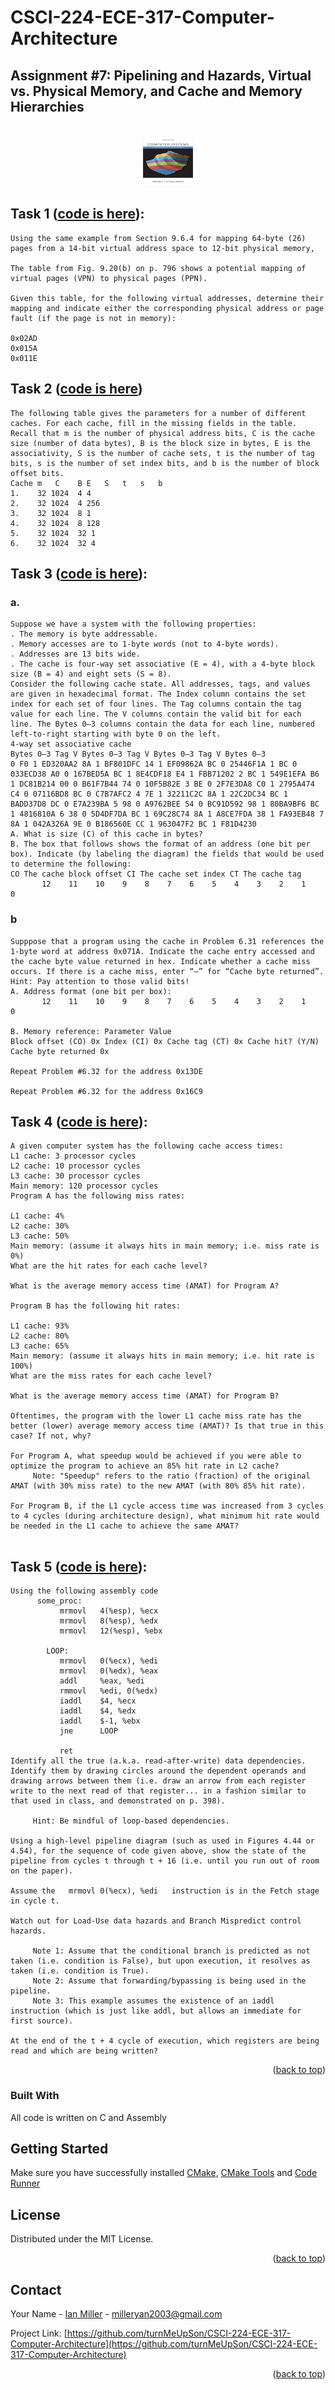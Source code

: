 # CSCI-224-ECE-317-Computer-Architecture

## Assignment #7: Pipelining and Hazards, Virtual vs. Physical Memory, and Cache and Memory Hierarchies
 
<a  name="readme-top"></a>
   
<!-- PROJECT LOGO -->
<br />
<div align="center">
  <a href="https://github.com/turnMeUpSon/CSCI-224-ECE-317-Computer-Architecture">
    <img src="https://github.com/turnMeUpSon/CSCI-224-ECE-317-Computer-Architecture/blob/main/ComputerSystems.jpeg" alt="Logo" width="80" height="80">
  </a>
</div>



<!-- Task 1 -->

## Task 1 ([code is here](https://github.com/turnMeUpSon/Solved-CSCI-224-ECE-317-Computer-Architecture/blob/Pipelining-and-Hazards-Virtual-Physical-Memory-and-Cache-and-Memory-Hierarchies/pipelining_and_hazards_virtual_vs_physical_memory_and_cache_and_memory_hierarchies_1.c)):
```
Using the same example from Section 9.6.4 for mapping 64-byte (26) pages from a 14-bit virtual address space to 12-bit physical memory,

The table from Fig. 9.20(b) on p. 796 shows a potential mapping of virtual pages (VPN) to physical pages (PPN).

Given this table, for the following virtual addresses, determine their mapping and indicate either the corresponding physical address or page fault (if the page is not in memory):

0x02AD
0x015A
0x011E
```
## Task 2 ([code is here](https://github.com/turnMeUpSon/Solved-CSCI-224-ECE-317-Computer-Architecture/blob/Pipelining-and-Hazards-Virtual-Physical-Memory-and-Cache-and-Memory-Hierarchies/pipelining_and_hazards_virtual_vs_physical_memory_and_cache_and_memory_hierarchies_2.c))
```
The following table gives the parameters for a number of different caches. For each cache, fill in the missing fields in the table. Recall that m is the number of physical address bits, C is the cache size (number of data bytes), B is the block size in bytes, E is the associativity, S is the number of cache sets, t is the number of tag bits, s is the number of set index bits, and b is the number of block offset bits.
Cache m   C    B E   S   t   s   b
1.    32 1024  4 4
2.    32 1024  4 256 
3.    32 1024  8 1 
4.    32 1024  8 128 
5.    32 1024  32 1 
6.    32 1024  32 4
```

## Task 3 ([code is here](https://github.com/turnMeUpSon/Solved-CSCI-224-ECE-317-Computer-Architecture/blob/Pipelining-and-Hazards-Virtual-Physical-Memory-and-Cache-and-Memory-Hierarchies/pipelining_and_hazards_virtual_vs_physical_memory_and_cache_and_memory_hierarchies_3.c)):
### a.
```
Suppose we have a system with the following properties:
. The memory is byte addressable.
. Memory accesses are to 1-byte words (not to 4-byte words).
. Addresses are 13 bits wide.
. The cache is four-way set associative (E = 4), with a 4-byte block size (B = 4) and eight sets (S = 8).
Consider the following cache state. All addresses, tags, and values are given in hexadecimal format. The Index column contains the set index for each set of four lines. The Tag columns contain the tag value for each line. The V columns contain the valid bit for each line. The Bytes 0–3 columns contain the data for each line, numbered left-to-right starting with byte 0 on the left.
4-way set associative cache
Bytes 0–3 Tag V Bytes 0–3 Tag V Bytes 0–3 Tag V Bytes 0–3
0 F0 1 ED320AA2 8A 1 BF801DFC 14 1 EF09862A BC 0 25446F1A 1 BC 0 033ECD38 A0 0 167BED5A BC 1 8E4CDF18 E4 1 FBB71202 2 BC 1 549E1EFA B6 1 DC81B214 00 0 B61F7B44 74 0 10F5B82E 3 BE 0 2F7E3DA8 C0 1 2795A474 C4 0 07116BD8 BC 0 C7B7AFC2 4 7E 1 32211C2C 8A 1 22C2DC34 BC 1 BADD37D8 DC 0 E7A239BA 5 98 0 A9762BEE 54 0 BC91D592 98 1 80BA9BF6 BC 1 4816810A 6 38 0 5D4DF7DA BC 1 69C28C74 8A 1 A8CE7FDA 38 1 FA93EB48 7 8A 1 042A326A 9E 0 B186560E CC 1 963047F2 BC 1 F81D4230
A. What is size (C) of this cache in bytes?
B. The box that follows shows the format of an address (one bit per box). Indicate (by labeling the diagram) the fields that would be used to determine the following:
CO The cache block offset CI The cache set index CT The cache tag
       12    11    10    9    8    7    6    5    4    3    2    1    0

```
### b
```
Supppose that a program using the cache in Problem 6.31 references the 1-byte word at address 0x071A. Indicate the cache entry accessed and the cache byte value returned in hex. Indicate whether a cache miss occurs. If there is a cache miss, enter “–” for “Cache byte returned”. Hint: Pay attention to those valid bits!
A. Address format (one bit per box):
       12    11    10    9    8    7    6    5    4    3    2    1    0

B. Memory reference: Parameter Value
Block offset (CO) 0x Index (CI) 0x Cache tag (CT) 0x Cache hit? (Y/N)
Cache byte returned 0x

Repeat Problem #6.32 for the address 0x13DE

Repeat Problem #6.32 for the address 0x16C9
```

## Task 4 ([code is here](https://github.com/turnMeUpSon/Solved-CSCI-224-ECE-317-Computer-Architecture/blob/Pipelining-and-Hazards-Virtual-Physical-Memory-and-Cache-and-Memory-Hierarchies/pipelining_and_hazards_virtual_vs_physical_memory_and_cache_and_memory_hierarchies_4.c)):
```
A given computer system has the following cache access times:
L1 cache: 3 processor cycles
L2 cache: 10 processor cycles
L3 cache: 30 processor cycles
Main memory: 120 processor cycles
Program A has the following miss rates:

L1 cache: 4%
L2 cache: 30%
L3 cache: 50%
Main memory: (assume it always hits in main memory; i.e. miss rate is 0%)
What are the hit rates for each cache level?

What is the average memory access time (AMAT) for Program A?

Program B has the following hit rates:

L1 cache: 93%
L2 cache: 80%
L3 cache: 65%
Main memory: (assume it always hits in main memory; i.e. hit rate is 100%)
What are the miss rates for each cache level?

What is the average memory access time (AMAT) for Program B?

Oftentimes, the program with the lower L1 cache miss rate has the better (lower) average memory access time (AMAT)? Is that true in this case? If not, why?

For Program A, what speedup would be achieved if you were able to optimize the program to achieve an 85% hit rate in L2 cache?
     Note: "Speedup" refers to the ratio (fraction) of the original AMAT (with 30% miss rate) to the new AMAT (with 80% 85% hit rate).

For Program B, if the L1 cycle access time was increased from 3 cycles to 4 cycles (during architecture design), what minimum hit rate would be needed in the L1 cache to achieve the same AMAT?


```

## Task 5 ([code is here](https://github.com/turnMeUpSon/Solved-CSCI-224-ECE-317-Computer-Architecture/blob/Pipelining-and-Hazards-Virtual-Physical-Memory-and-Cache-and-Memory-Hierarchies/pipelining_and_hazards_virtual_vs_physical_memory_and_cache_and_memory_hierarchies_5.txt)):
```
Using the following assembly code
      some_proc:
           mrmovl   4(%esp), %ecx
           mrmovl   8(%esp), %edx
           mrmovl   12(%esp), %ebx
      
        LOOP:
           mrmovl   0(%ecx), %edi
           mrmovl   0(%edx), %eax
           addl     %eax, %edi
           rmmovl   %edi, 0(%edx)
           iaddl    $4, %ecx
           iaddl    $4, %edx
           iaddl    $-1, %ebx
           jne      LOOP

           ret
Identify all the true (a.k.a. read-after-write) data dependencies. Identify them by drawing circles around the dependent operands and drawing arrows between them (i.e. draw an arrow from each register write to the next read of that register... in a fashion similar to that used in class, and demonstrated on p. 398).

     Hint: Be mindful of loop-based dependencies.

Using a high-level pipeline diagram (such as used in Figures 4.44 or 4.54), for the sequence of code given above, show the state of the pipeline from cycles t through t + 16 (i.e. until you run out of room on the paper).

Assume the   mrmovl 0(%ecx), %edi   instruction is in the Fetch stage in cycle t.

Watch out for Load-Use data hazards and Branch Mispredict control hazards.

     Note 1: Assume that the conditional branch is predicted as not taken (i.e. condition is False), but upon execution, it resolves as taken (i.e. condition is True).
     Note 2: Assume that forwarding/bypassing is being used in the pipeline.
     Note 3: This example assumes the existence of an iaddl instruction (which is just like addl, but allows an immediate for first source).

At the end of the t + 4 cycle of execution, which registers are being read and which are being written?
```

<p  align="right">(<a  href="#readme-top">back to top</a>)</p>

  
  
  

### Built With
All code is written on C and Assembly


## Getting Started

  

Make sure you have successfully installed [CMake](https://marketplace.visualstudio.com/items?itemName=twxs.cmake), [CMake Tools](https://marketplace.visualstudio.com/items?itemName=ms-vscode.cmake-tools) and [Code Runner](https://marketplace.visualstudio.com/items?itemName=formulahendry.code-runner)


<!-- LICENSE -->

## License

  

Distributed under the MIT License.

  

<p  align="right">(<a  href="#readme-top">back to top</a>)</p>

  
  
  

<!-- CONTACT -->

## Contact

  

Your Name - [Ian Miller](https://www.linkedin.com/in/ian-miller-620a63245/) - milleryan2003@gmail.com

  

Project Link: [https://github.com/turnMeUpSon/CSCI-224-ECE-317-Computer-Architecture](https://github.com/turnMeUpSon/CSCI-224-ECE-317-Computer-Architecture)

  

<p  align="right">(<a  href="#readme-top">back to top</a>)</p>
